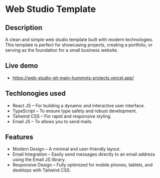 # Web Studio Template

## Description
A clean and simple web studio template built with modern technologies. This template is perfect for showcasing projects, creating a portfolio, or serving as the foundation for a small business website.

## Live demo
- https://web-studio-git-main-hummxts-projects.vercel.app/

## Techlonogies used
- React JS – For building a dynamic and interactive user interface.
- TypeScript – To ensure type safety and robust development.
- Tailwind CSS – For rapid and responsive styling.
- Email JS – To allows you to send mails.

## Features
- Modern Design – A minimal and user-friendly layout.
- Email Integration – Easily send messages directly to an email address using the Email JS library.
- Responsive Design – Fully optimized for mobile phones, tablets, and desktops with Tailwind CSS.




















  

